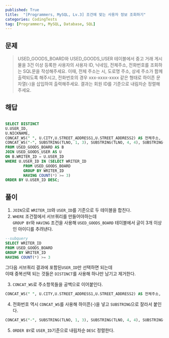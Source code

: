 ```yaml
---
published: True
title:  "[Programmers, MySQL, Lv.3] 조건에 맞는 사용자 정보 조회하기"
categories: CodingTests
tag: [Programmers, MySQL, Database, SQL]
---
```



## 문제

> USED_GOODS_BOARD와 USED_GOODS_USER 테이블에서 중고 거래 게시물을 3건 이상 등록한 사용자의 사용자 ID, 닉네임, 전체주소, 전화번호를 조회하는 SQL문을 작성해주세요. 이때, 전체 주소는 시, 도로명 주소, 상세 주소가 함께 출력되도록 해주시고, 전화번호의 경우 xxx-xxxx-xxxx 같은 형태로 하이픈 문자열(-)을 삽입하여 출력해주세요. 결과는 회원 ID를 기준으로 내림차순 정렬해주세요.  

## 해답

``` SQL

SELECT DISTINCT
U.USER_ID, 
U.NICKNAME, 
CONCAT_WS(" ", U.CITY,U.STREET_ADDRESS1,U.STREET_ADDRESS2) AS 전체주소, 
CONCAT_WS("-", SUBSTRING(TLNO, 1, 3), SUBSTRING(TLNO, 4, 4), SUBSTRING(TLNO, 8, 4)) AS 전화번호
FROM USED_GOODS_BOARD AS B
JOIN USED_GOODS_USER AS U 
ON B.WRITER_ID = U.USER_ID
WHERE U.USER_ID IN (SELECT WRITER_ID 
        FROM USED_GOODS_BOARD
        GROUP BY WRITER_ID
        HAVING COUNT(*) >= 3)
ORDER BY U.USER_ID DESC;
```

## 풀이

1. ```JOIN```으로 ```WRITER_ID```와 ```USER_ID```를 기준으로 두 테이블을 합친다.  
2. ```WHERE``` 조건절에서 서브쿼리를 만들어야하는데  
```GROUP BY```와 ```HAVING``` 조건을 사용해 ```USED_GOODS_BOARD``` 테이블에서 글이 3개 이상인 아이디를 추려낸다.  
```sql
--subquery
SELECT WRITER_ID 
FROM USED_GOODS_BOARD
GROUP BY WRITER_ID
HAVING COUNT(*) >= 3
```
그다음 서브쿼리 결과에 포함된```USER_ID```만 선택하면 되는데  
이때 중복선택 되는 것들은 ```DISTINCT```를 사용해 하나만 남기고 제거한다.  

3. ```CONCAT_WS```로 주소항목들을 공백으로 이어붙인다. 
```sql
CONCAT_WS(" ", U.CITY,U.STREET_ADDRESS1,U.STREET_ADDRESS2) AS 전체주소, 
```
4. 전화번호 역시 ```CONCAT_WS```를 사용해 하이픈(-)을 넣고 ```SUBSTRING```으로 잘라서 붙인다.  
```sql
CONCAT_WS("-", SUBSTRING(TLNO, 1, 3), SUBSTRING(TLNO, 4, 4), SUBSTRING(TLNO, 8, 4)) AS 전화번호
```
5. ```ORDER BY```로 ```USER_ID```기준으로 내림차순 ```DESC``` 정렬한다.  

